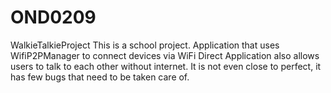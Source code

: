 # OND0209
WalkieTalkieProject
This is a school project.
Application that uses WifiP2PManager to connect devices via WiFi Direct
Application also allows users to talk to each other without internet. 
It is not even close to perfect, it has few bugs that need to be taken care of. 
